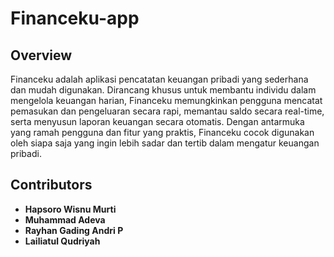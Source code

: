 # Financeku-app

## Overview

Financeku adalah aplikasi pencatatan keuangan pribadi yang sederhana dan mudah digunakan. Dirancang khusus untuk membantu individu dalam mengelola keuangan harian, Financeku memungkinkan pengguna mencatat pemasukan dan pengeluaran secara rapi, memantau saldo secara real-time, serta menyusun laporan keuangan secara otomatis. Dengan antarmuka yang ramah pengguna dan fitur yang praktis, Financeku cocok digunakan oleh siapa saja yang ingin lebih sadar dan tertib dalam mengatur keuangan pribadi.

## Contributors

- **Hapsoro Wisnu Murti**      
- **Muhammad Adeva**           
- **Rayhan Gading Andri P**    
- **Lailiatul Qudriyah**       
